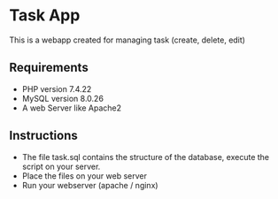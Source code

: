 # **Task App**

This is a webapp created for managing task (create, delete, edit)

## **Requirements**
* PHP version 7.4.22
* MySQL version 8.0.26
* A web Server like Apache2

## **Instructions**

* The file task.sql contains the structure of the database, execute the script on your server.
* Place the files on your web server
* Run your webserver (apache / nginx)
